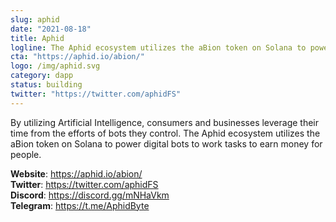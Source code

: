 ```yaml
---
slug: aphid
date: "2021-08-18"
title: Aphid
logline: The Aphid ecosystem utilizes the aBion token on Solana to power digital bots to work tasks to earn money for people.
cta: "https://aphid.io/abion/"
logo: /img/aphid.svg
category: dapp
status: building
twitter: "https://twitter.com/aphidFS"
---
```


By utilizing Artificial Intelligence, consumers and businesses leverage their time from the efforts of bots they control.
The Aphid ecosystem utilizes the aBion token on Solana to power digital bots to work tasks to earn money for people.

<b>Website</b>: https://aphid.io/abion/ </br>
<b>Twitter</b>: https://twitter.com/aphidFS </br>
<b>Discord</b>: https://discord.gg/mNHaVkm</br>
<b>Telegram</b>: https://t.me/AphidByte </br>
